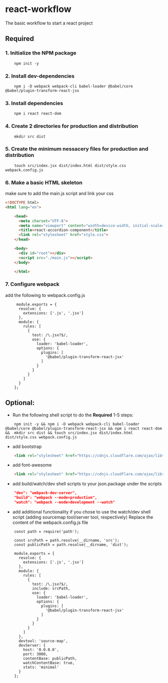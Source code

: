# react-workflow
The basic workflow to start a react project 

## Required
### 1. Initialize the NPM package
```
    npm init -y
```
### 2. Install dev-dependencies
```
    npm i -D webpack webpack-cli babel-loader @babel/core @babel/plugin-transform-react-jsx
```
### 3. Install dependencies
```
    npm i react react-dom
```
### 4. Create 2 directories for production and distribution
``` 
    mkdir src dist 
```
### 5. Create the minimum nessacery files for production and distribution
```
    touch src/index.jsx dist/index.html dist/style.css webpack.config.js
```
### 6. Make a basic HTML skeleton
make sure to add the main.js script and link your css
```html
<!DOCTYPE html>
<html lang="en">

    <head>
      <meta charset="UTF-8">
      <meta name="viewport" content="width=device-width, initial-scale=1.0">
      <title>react-accordion-component</title>
      <link rel="stylesheet" href="style.css">
    </head>

    <body>
      <div id="root"></div>
      <script src="./main.js"></script>
    </body>

    </html>
```
### 7. Configure webpack
add the following to webpack.config.js
```
     module.exports = {
      resolve: {
        extensions: ['.js', '.jsx']
      },
      module: {
        rules: [
          {
            test: /\.jsx?$/,
            use: {
              loader: 'babel-loader',
              options: {
                plugins: [
                  '@babel/plugin-transform-react-jsx'
                ]
              }
            }
          }
        ]
      }
    };
```

## Optional:
* Run the following shell script to do the **Required** 1-5 steps:
```
    npm init -y && npm i -D webpack webpack-cli babel-loader @babel/core @babel/plugin-transform-react-jsx && npm i react react-dom &&  mkdir src dist && touch src/index.jsx dist/index.html dist/style.css webpack.config.js
```
* add bootstrap
```html
    <link rel="stylesheet" href="https://cdnjs.cloudflare.com/ajax/libs/twitter-bootstrap/4.5.0/css/bootstrap.css"/>
```
* add font-awesome
```html
    <link rel="stylesheet" href="https://cdnjs.cloudflare.com/ajax/libs/font-awesome/5.9.0/css/all.css">
```
* add build/watch/dev shell scripts to your json.package under the scripts
```json
    "dev": "webpack-dev-server",
    "build": "webpack --mode=production",
    "watch": "webpack --mode=development --watch"
```
* add additional functionality if you chose to use the watch/dev shell script (adding sourcemap tool/server tool, respectively)
Replace the content of the webpack.config.js file
```
    const path = require('path');

    const srcPath = path.resolve(__dirname, 'src');
    const publicPath = path.resolve(__dirname, 'dist');

    module.exports = {
      resolve: {
        extensions: ['.js', '.jsx']
      },
      module: {
        rules: [
          {
            test: /\.jsx?$/,
            include: srcPath,
            use: {
              loader: 'babel-loader',
              options: {
                plugins: [
                  '@babel/plugin-transform-react-jsx'
                ]
              }
            }
          }
        ]
      },
      devtool: 'source-map',
      devServer: {
        host: '0.0.0.0',
        port: 3000,
        contentBase: publicPath,
        watchContentBase: true,
        stats: 'minimal'
      }
    };
```
